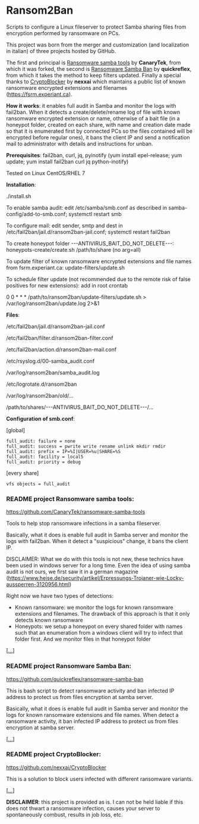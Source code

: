 # Ransom2Ban

Scripts to configure a Linux fileserver to protect Samba sharing files from encryption performed by ransomware on PCs.

This project was born from the merger and customization (and localization in italian) of three projects hosted by GitHub.

The first and principal is <a href="https://github.com/CanaryTek/ransomware-samba-tools">Ransomware samba tools</a> by **CanaryTek**, from which it was forked, 
the second is <a href="https://github.com/quickreflex/ransomware-samba-ban">Ransomware Samba Ban</a> by **quickreflex**, from which it takes the method to keep filters updated. 
Finally a special thanks to <a href="https://github.com/nexxai/CryptoBlocker">CryptoBlocker</a> by **nexxai** which maintains a public list of known ransomware encrypted extensions and filenames (<a href="https://fsrm.experiant.ca" target="_blank">https://fsrm.experiant.ca</a>).

**How it works**: it enables full audit in Samba and monitor the logs with fail2ban. 
When it detects a create/delete/rename log of file with known ransomware encrypted extension or name, 
otherwise of a bait file (in a honeypot folder, created on each share, 
with name and creation date made so that it is enumerated first by connected PCs so the files contained will be encrypted before regular ones), 
it bans the client IP and send a notification mail to administrator with details and instructions for unban.

**Prerequisites**: fail2ban, curl, jq, pyinotify (yum install epel-release; yum update; yum install fail2ban curl jq python-inotify)

Tested on Linux CentOS/RHEL 7

**Installation**: 

./install.sh

To enable samba audit: edit /etc/samba/smb.conf as described in samba-config/add-to-smb.conf; systemctl restart smb

To configure mail: edit sender, smtp and dest in /etc/fail2ban/jail.d/ransom2ban-jail.conf; systemctl restart fail2ban

To create honeypot folder ---ANTIVIRUS_BAIT_DO_NOT_DELETE---: honeypots-create/create.sh /path/to/share (no arg=all)

To update filter of known ransomware encrypted extensions and file names from fsrm.experiant.ca: update-filters/update.sh

To schedule filter update (not recommended due to the remote risk of false positives for new extensions): add in root crontab 

0 0 * * * /path/to/ransom2ban/update-filters/update.sh > /var/log/ransom2ban/update.log 2>&1

**Files**:

/etc/fail2ban/jail.d/ransom2ban-jail.conf

/etc/fail2ban/filter.d/ransom2ban-filter.conf

/etc/fail2ban/action.d/ransom2ban-mail.conf

/etc/rsyslog.d/00-samba_audit.conf

/var/log/ransom2ban/samba_audit.log

/etc/logrotate.d/ransom2ban

/var/log/ransom2ban/old/...

/path/to/shares/---ANTIVIRUS_BAIT_DO_NOT_DELETE---/...

**Configuration of smb.conf**:

[global]

	full_audit: failure = none
	full_audit: success = pwrite write rename unlink mkdir rmdir
	full_audit: prefix = IP=%I|USER=%u|SHARE=%S
	full_audit: facility = local5
	full_audit: priority = debug

[every share]

	vfs objects = full_audit

### README project Ransomware samba tools:

https://github.com/CanaryTek/ransomware-samba-tools

Tools to help stop ransomware infections in a samba fileserver.

Basically, what it does is enable full audit in Samba server and monitor the logs with fail2ban. When it detect a "suspicious" change, it bans the client IP.

DISCLAIMER: What we do with this tools is not new, these technics have been used in windows server for a long time. Even the idea of using samba audit is not ours, we first saw it in a german magazine (https://www.heise.de/security/artikel/Erpressungs-Trojaner-wie-Locky-aussperren-3120956.html)
 
Right now we have two types of detections:

  * Known ransomware: we monitor the logs for known ransomware extensions and filenames. The drawback of this approach is that it only detects known ransomware
  * Honeypots: we setup a honeypot on every shared folder with names such that an enumeration from a windows client will try to infect that folder first. And we monitor files in that honeypot folder

[<a href="https://github.com/CanaryTek/ransomware-samba-tools/blob/master/README.md">...</a>]

### README project Ransomware Samba Ban:

https://github.com/quickreflex/ransomware-samba-ban

This is bash script to detect ransomware activity and ban infected IP address to protect us from files encryption at samba server.

Basically, what it does is enable full audit in Samba server and monitor the logs for known ransomware extensions and file names. When detect a ransomware activity, it ban infected IP address to protect us from files encryption at samba server.

[<a href="https://github.com/quickreflex/ransomware-samba-ban/blob/master/README.md">...</a>]

### README project CryptoBlocker:

https://github.com/nexxai/CryptoBlocker

This is a solution to block users infected with different ransomware variants.

[<a href="https://github.com/nexxai/CryptoBlocker/blob/master/README.md">...</a>]

**DISCLAIMER**: this project is provided as is. I can not be held liable if this does not thwart a ransomware infection, causes your server to spontaneously combust, results in job loss, etc.

